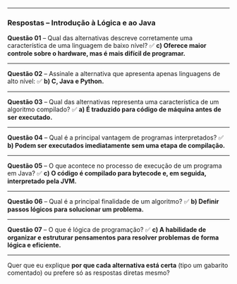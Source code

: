 
---

### **Respostas – Introdução à Lógica e ao Java**

**Questão 01** – Qual das alternativas descreve corretamente uma característica de uma linguagem de baixo nível?
✅ **c) Oferece maior controle sobre o hardware, mas é mais difícil de programar.**

---

**Questão 02** – Assinale a alternativa que apresenta apenas linguagens de alto nível:
✅ **b) C, Java e Python.**

---

**Questão 03** – Qual das alternativas representa uma característica de um algoritmo compilado?
✅ **a) É traduzido para código de máquina antes de ser executado.**

---

**Questão 04** – Qual é a principal vantagem de programas interpretados?
✅ **b) Podem ser executados imediatamente sem uma etapa de compilação.**

---

**Questão 05** – O que acontece no processo de execução de um programa em Java?
✅ **c) O código é compilado para bytecode e, em seguida, interpretado pela JVM.**

---

**Questão 06** – Qual é a principal finalidade de um algoritmo?
✅ **b) Definir passos lógicos para solucionar um problema.**

---

**Questão 07** – O que é lógica de programação?
✅ **c) A habilidade de organizar e estruturar pensamentos para resolver problemas de forma lógica e eficiente.**

---

Quer que eu explique **por que cada alternativa está certa** (tipo um gabarito comentado) ou prefere só as respostas diretas mesmo?

